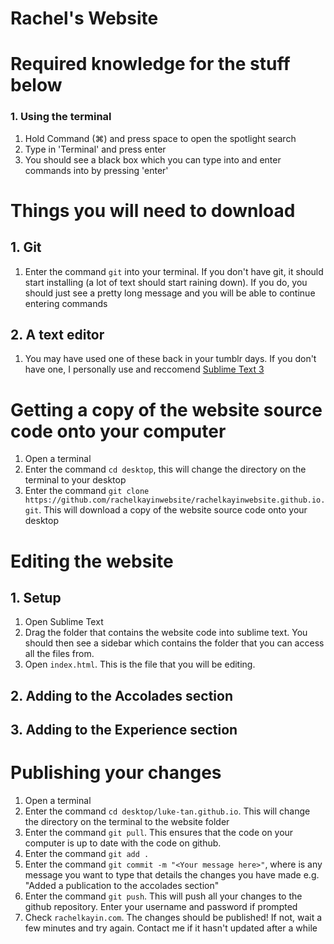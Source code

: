 # Rachel's Website

# Required knowledge for the stuff below
### 1. Using the terminal
1. Hold Command (⌘) and press space to open the spotlight search
2. Type in 'Terminal' and press enter
3. You should see a black box which you can type into and enter commands into by pressing 'enter'

# Things you will need to download
## 1. Git
1. Enter the command `git` into your terminal. If you don't have git, it should start installing (a lot of text should start raining down). If you do, you should just see a pretty long message and you will be able to continue entering commands

## 2. A text editor
1. You may have used one of these back in your tumblr days. If you don't have one, I personally use and reccomend [Sublime Text 3](https://www.sublimetext.com/3)

# Getting a copy of the website source code onto your computer
1. Open a terminal
2. Enter the command `cd desktop`, this will change the directory on the terminal to your desktop
3. Enter the command `git clone https://github.com/rachelkayinwebsite/rachelkayinwebsite.github.io.git`. This will download a copy of the website source code onto your desktop

# Editing the website
## 1. Setup
1. Open Sublime Text
2. Drag the folder that contains the website code into sublime text. You should then see a sidebar which contains the folder that you can access all the files from.
3. Open `index.html`. This is the file that you will be editing.

## 2. Adding to the Accolades section
## 3. Adding to the Experience section

# Publishing your changes
1. Open a terminal
2. Enter the command `cd desktop/luke-tan.github.io`. This will change the directory on the terminal to the website folder
3. Enter the command `git pull`. This ensures that the code on your computer is up to date with the code on github.
4. Enter the command `git add .`
5. Enter the command `git commit -m "<Your message here>"`, where <Your message here> is any message you want to type that details the changes you have made e.g. "Added a publication to the accolades section"
6. Enter the command `git push`. This will push all your changes to the github repository. Enter your username and password if prompted
7. Check `rachelkayin.com`. The changes should be published! If not, wait a few minutes and try again. Contact me if it hasn't updated after a while

